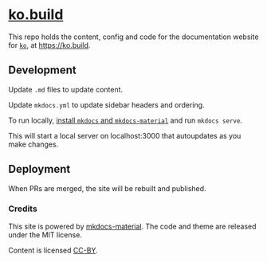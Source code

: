 # [ko.build](https://ko.build)

This repo holds the content, config and code for the documentation website for [`ko`](https://github.com/google/ko), at https://ko.build.

## Development

Update `.md` files to update content.

Update `mkdocs.yml` to update sidebar headers and ordering.

To run locally, [install `mkdocs` and `mkdocs-material`](https://squidfunk.github.io/mkdocs-material/getting-started/) and run `mkdocs serve`.

This will start a local server on localhost:3000 that autoupdates as you make changes.

## Deployment

When PRs are merged, the site will be rebuilt and published.

### Credits

This site is powered by [mkdocs-material](https://squidfunk.github.io/mkdocs-material). The code and theme are released under the MIT license.

Content is licensed [CC-BY](https://creativecommons.org/licenses/by/4.0/).
